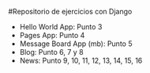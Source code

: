 #Repositorio de ejercicios con Django

- Hello World App: Punto 3
- Pages App: Punto 4
- Message Board App (mb): Punto 5
- Blog: Punto 6, 7 y 8
- News: Punto 9, 10, 11, 12, 13, 14, 15, 16